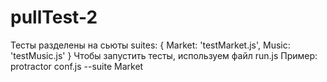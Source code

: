 # pullTest-2
Тесты разделены на сьюты suites: { Market: 'testMarket.js', Music: 'testMusic.js'
} Чтобы запустить тесты, используем файл run.js Пример: protractor conf.js --suite Market
